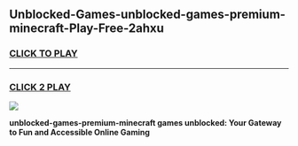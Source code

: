 
## Unblocked-Games-unblocked-games-premium-minecraft-Play-Free-2ahxu
<h3>
<a href="https://premium76.site?title=unblocked-games-premium-minecraft&ref=22A">CLICK TO PLAY</a></h3>
<hr>

<h3>
<a href="https://premium76.site?title=unblocked-games-premium-minecraft&ref=22A">CLICK 2 PLAY</a>
  
</h3>

<a href="https://premium76.site?title=unblocked-games-premium-minecraft&ref=22A"><img src="https://clearcache.store/games.png"></a>


**unblocked-games-premium-minecraft games unblocked: Your Gateway to Fun and Accessible Online Gaming**
